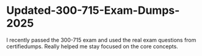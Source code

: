 # Updated-300-715-Exam-Dumps-2025
I recently passed the 300-715 exam and used the real exam questions from certifiedumps. Really helped me stay focused on the core concepts.

